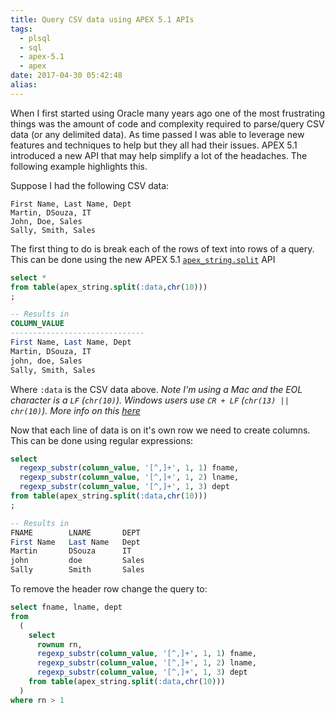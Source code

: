 ```yaml
---
title: Query CSV data using APEX 5.1 APIs
tags:
  - plsql
  - sql
  - apex-5.1
  - apex
date: 2017-04-30 05:42:48
alias:
---
```



When I first started using Oracle many years ago one of the most frustrating things was the amount of code and complexity required to parse/query CSV data (or any delimited data). As time passed I was able to leverage new features and techniques to help but they all had their issues. APEX 5.1 introduced a new API that may help simplify a lot of the headaches. The following example highlights this.

Suppose I had the following CSV data:

```
First Name, Last Name, Dept
Martin, DSouza, IT
John, Doe, Sales
Sally, Smith, Sales
```

The first thing to do is break each of the rows of text into rows of a query. This can be done using the new APEX 5.1 [`apex_string.split`](https://docs.oracle.com/database/apex-5.1/AEAPI/SPLIT-Function-Signature-1.htm#AEAPI-GUID-3BE7FF37-E54F-4503-91B8-94F374E243E6) API

```sql
select *
from table(apex_string.split(:data,chr(10)))
;

-- Results in
COLUMN_VALUE                                
------------------------------
First Name, Last Name, Dept
Martin, DSouza, IT
john, doe, Sales
Sally, Smith, Sales
```

Where `:data` is the CSV data above. _Note I'm using a Mac and the EOL character is a `LF` (`chr(10)`). Windows users use `CR + LF` (`chr(13) || chr(10)`). More info on this [here](https://en.wikipedia.org/wiki/Newline)_

Now that each line of data is on it's own row we need to create columns. This can be done using regular expressions:

```sql
select 
  regexp_substr(column_value, '[^,]+', 1, 1) fname,
  regexp_substr(column_value, '[^,]+', 1, 2) lname,
  regexp_substr(column_value, '[^,]+', 1, 3) dept
from table(apex_string.split(:data,chr(10)))
;

-- Results in
FNAME        LNAME       DEPT  
First Name   Last Name	 Dept               
Martin	     DSouza      IT                       
john         doe         Sales
Sally        Smith       Sales
```

To remove the header row change the query to:

```sql
select fname, lname, dept
from 
  (
    select 
      rownum rn,
      regexp_substr(column_value, '[^,]+', 1, 1) fname,
      regexp_substr(column_value, '[^,]+', 1, 2) lname,
      regexp_substr(column_value, '[^,]+', 1, 3) dept
    from table(apex_string.split(:data,chr(10)))
  )
where rn > 1
```


